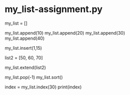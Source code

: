 # my_list-assignment.py


my_list = []

my_list.append(10)
my_list.append(20)
my_list.append(30)
my_list.append(40)

my_list.insert(1,15)

list2 = [50, 60, 70]

my_list.extend(list2)

my_list.pop(-1)
my_list.sort()

index = my_list.index(30)
print(index)
